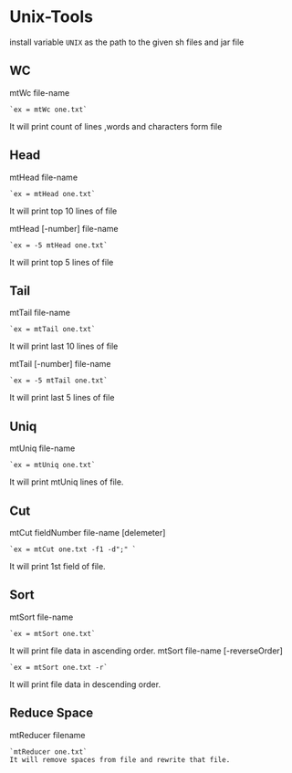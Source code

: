 Unix-Tools
==========
install
variable `UNIX` as the path to the given sh files and jar file

## WC
mtWc file-name

    `ex = mtWc one.txt`
It will print count of lines ,words and characters form file


## Head
mtHead file-name

    `ex = mtHead one.txt`
It will print top 10 lines of file

mtHead [-number] file-name

    `ex = -5 mtHead one.txt`
It will print top 5 lines of file   


## Tail
mtTail file-name

    `ex = mtTail one.txt`
It will print last 10 lines of file   

mtTail [-number] file-name

    `ex = -5 mtTail one.txt`
It will print last 5 lines of file  


## Uniq
mtUniq file-name

    `ex = mtUniq one.txt`
It will print mtUniq lines of file.


## Cut
mtCut fieldNumber file-name [delemeter]

    `ex = mtCut one.txt -f1 -d";" `

It will print 1st field of file.


## Sort
mtSort file-name

    `ex = mtSort one.txt`

It will print file data in ascending order. 
mtSort file-name [-reverseOrder]

    `ex = mtSort one.txt -r`
It will print file data in descending order. 


## Reduce Space
mtReducer filename

    `mtReducer one.txt`
    It will remove spaces from file and rewrite that file.

